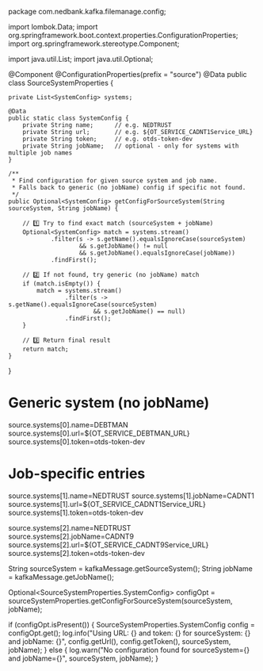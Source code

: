 package com.nedbank.kafka.filemanage.config;

import lombok.Data;
import org.springframework.boot.context.properties.ConfigurationProperties;
import org.springframework.stereotype.Component;

import java.util.List;
import java.util.Optional;

@Component
@ConfigurationProperties(prefix = "source")
@Data
public class SourceSystemProperties {

    private List<SystemConfig> systems;

    @Data
    public static class SystemConfig {
        private String name;      // e.g. NEDTRUST
        private String url;       // e.g. ${OT_SERVICE_CADNT1Service_URL}
        private String token;     // e.g. otds-token-dev
        private String jobName;   // optional - only for systems with multiple job names
    }

    /**
     * Find configuration for given source system and job name.
     * Falls back to generic (no jobName) config if specific not found.
     */
    public Optional<SystemConfig> getConfigForSourceSystem(String sourceSystem, String jobName) {

        // 1️⃣ Try to find exact match (sourceSystem + jobName)
        Optional<SystemConfig> match = systems.stream()
                .filter(s -> s.getName().equalsIgnoreCase(sourceSystem)
                        && s.getJobName() != null
                        && s.getJobName().equalsIgnoreCase(jobName))
                .findFirst();

        // 2️⃣ If not found, try generic (no jobName) match
        if (match.isEmpty()) {
            match = systems.stream()
                    .filter(s -> s.getName().equalsIgnoreCase(sourceSystem)
                            && s.getJobName() == null)
                    .findFirst();
        }

        // 3️⃣ Return final result
        return match;
    }
}

# Generic system (no jobName)
source.systems[0].name=DEBTMAN
source.systems[0].url=${OT_SERVICE_DEBTMAN_URL}
source.systems[0].token=otds-token-dev

# Job-specific entries
source.systems[1].name=NEDTRUST
source.systems[1].jobName=CADNT1
source.systems[1].url=${OT_SERVICE_CADNT1Service_URL}
source.systems[1].token=otds-token-dev

source.systems[2].name=NEDTRUST
source.systems[2].jobName=CADNT9
source.systems[2].url=${OT_SERVICE_CADNT9Service_URL}
source.systems[2].token=otds-token-dev

String sourceSystem = kafkaMessage.getSourceSystem();
String jobName = kafkaMessage.getJobName();

Optional<SourceSystemProperties.SystemConfig> configOpt =
        sourceSystemProperties.getConfigForSourceSystem(sourceSystem, jobName);

if (configOpt.isPresent()) {
    SourceSystemProperties.SystemConfig config = configOpt.get();
    log.info("Using URL: {} and token: {} for sourceSystem: {} and jobName: {}",
             config.getUrl(), config.getToken(), sourceSystem, jobName);
} else {
    log.warn("No configuration found for sourceSystem={} and jobName={}", sourceSystem, jobName);
}
